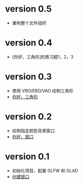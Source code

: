 # version 0.5

* 重构整个文件组织

# version 0.4

* [你好，三角形]的练习题1，2，3

# version 0.3

* 使用 VBO/EBO/VAO 绘制三角形
* [你好，三角形](https://learnopengl-cn.github.io/01%20Getting%20started/04%20Hello%20Triangle/) 

# version 0.2

* 绘制指定颜色背景窗口
* [你好，窗口](https://learnopengl-cn.github.io/01%20Getting%20started/03%20Hello%20Window/) 

# version 0.1

* 初始化项目，配置 GLFW 和 GLAD
* [创建窗口](https://learnopengl-cn.github.io/01%20Getting%20started/02%20Creating%20a%20window/) 

